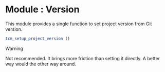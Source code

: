 # Module : Version

This module provides a single function to set project version from Git version.

```cmake
tcm_setup_project_version ()
```

> [!WARNING]
> 
> Not recommended. 
> It brings more friction than setting it directly.
> A better way would the other way around.
